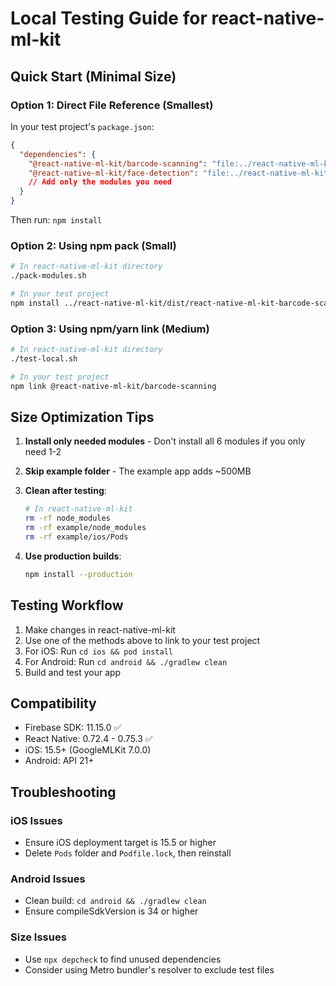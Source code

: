 # Local Testing Guide for react-native-ml-kit

## Quick Start (Minimal Size)

### Option 1: Direct File Reference (Smallest)
In your test project's `package.json`:
```json
{
  "dependencies": {
    "@react-native-ml-kit/barcode-scanning": "file:../react-native-ml-kit/barcode-scanning",
    "@react-native-ml-kit/face-detection": "file:../react-native-ml-kit/face-detection"
    // Add only the modules you need
  }
}
```
Then run: `npm install`

### Option 2: Using npm pack (Small)
```bash
# In react-native-ml-kit directory
./pack-modules.sh

# In your test project
npm install ../react-native-ml-kit/dist/react-native-ml-kit-barcode-scanning-*.tgz
```

### Option 3: Using npm/yarn link (Medium)
```bash
# In react-native-ml-kit directory
./test-local.sh

# In your test project
npm link @react-native-ml-kit/barcode-scanning
```

## Size Optimization Tips

1. **Install only needed modules** - Don't install all 6 modules if you only need 1-2
2. **Skip example folder** - The example app adds ~500MB
3. **Clean after testing**:
   ```bash
   # In react-native-ml-kit
   rm -rf node_modules
   rm -rf example/node_modules
   rm -rf example/ios/Pods
   ```

4. **Use production builds**:
   ```bash
   npm install --production
   ```

## Testing Workflow

1. Make changes in react-native-ml-kit
2. Use one of the methods above to link to your test project
3. For iOS: Run `cd ios && pod install`
4. For Android: Run `cd android && ./gradlew clean`
5. Build and test your app

## Compatibility

- Firebase SDK: 11.15.0 ✅
- React Native: 0.72.4 - 0.75.3 ✅
- iOS: 15.5+ (GoogleMLKit 7.0.0)
- Android: API 21+

## Troubleshooting

### iOS Issues
- Ensure iOS deployment target is 15.5 or higher
- Delete `Pods` folder and `Podfile.lock`, then reinstall

### Android Issues
- Clean build: `cd android && ./gradlew clean`
- Ensure compileSdkVersion is 34 or higher

### Size Issues
- Use `npx depcheck` to find unused dependencies
- Consider using Metro bundler's resolver to exclude test files